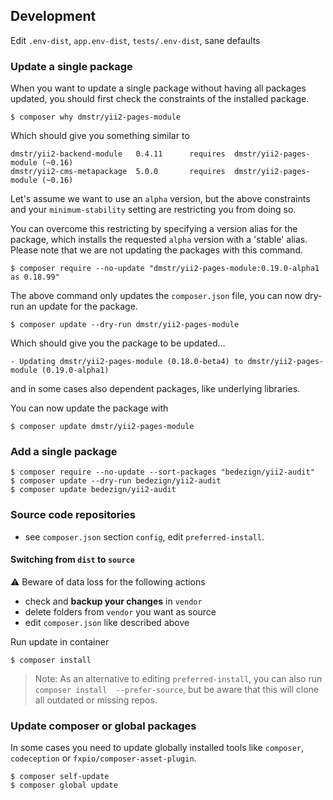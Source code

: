 ## Development

Edit `.env-dist`, `app.env-dist`, `tests/.env-dist`, sane defaults


### Update a single package

When you want to update a single package without having all packages updated, you should first check the constraints of the installed package.

	$ composer why dmstr/yii2-pages-module                            

Which should give you something similar to

```
dmstr/yii2-backend-module   0.4.11      requires  dmstr/yii2-pages-module (~0.16)                    
dmstr/yii2-cms-metapackage  5.0.0       requires  dmstr/yii2-pages-module (~0.16)                    
```

Let's assume we want to use an `alpha` version, but the above constraints and your `minimum-stability` setting are restricting you from doing so.

You can overcome this restricting by specifying a version alias for the package, which installs the requested `alpha` version with a 'stable' alias. Please note that we are not updating the packages with this command.

	$ composer require --no-update "dmstr/yii2-pages-module:0.19.0-alpha1 as 0.18.99"

The above command only updates the `composer.json` file, you can now dry-run an update for the package.
	
	$ composer update --dry-run dmstr/yii2-pages-module

Which should give you the package to be updated...

	- Updating dmstr/yii2-pages-module (0.18.0-beta4) to dmstr/yii2-pages-module (0.19.0-alpha1)

 and in some cases also dependent packages, like underlying libraries.
 
You can now update the package with
	
	$ composer update dmstr/yii2-pages-module


### Add a single package

	$ composer require --no-update --sort-packages "bedezign/yii2-audit"
	$ composer update --dry-run bedezign/yii2-audit
	$ composer update bedezign/yii2-audit


### Source code repositories

- see `composer.json` section `config`, edit `preferred-install`.

#### Switching from `dist` to `source`

:warning: Beware of data loss for the following actions

- check and **backup your changes** in `vendor`
- delete folders from `vendor` you want as source
- edit `composer.json` like described above

Run update in container

	$ composer install

> Note: As an alternative to editing `preferred-install`, you can also run `composer install  --prefer-source`, but be aware that this will clone all outdated or missing repos.

### Update composer or global packages

In some cases you need to update globally installed tools like `composer`, `codeception` or `fxpio/composer-asset-plugin`.

    $ composer self-update
    $ composer global update

